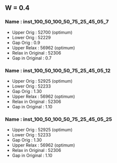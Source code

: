 ## W = 0.4

### Name : inst_100_50_100_50_75_25_45_05_7
- Upper Orig : 52700 (optimum)
- Lower Orig : 52229
- Gap Orig : 0.9
- Upper Relax : 56962 (optimum)
- Relax in Original : 52306
- Gap in Original : 0.7

### Name : inst_100_50_100_50_75_25_45_05_12
- Upper Orig : 52925 (optimum)
- Lower Orig : 52233
- Gap Orig : 1.30
- Upper Relax : 56962 (optimum)
- Relax in Original : 52306
- Gap in Original : 1.10

### Name : inst_100_50_100_50_75_25_45_05_25
- Upper Orig : 52925 (optimum)
- Lower Orig : 52233
- Gap Orig : 1.30
- Upper Relax : 56962 (optimum)
- Relax in Original : 52306
- Gap in Original : 1.10

